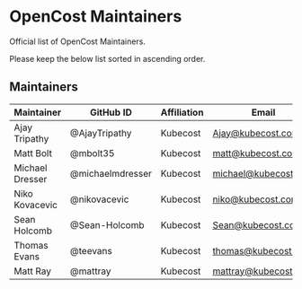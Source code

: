# OpenCost Maintainers

Official list of OpenCost Maintainers.

Please keep the below list sorted in ascending order.

## Maintainers

| Maintainer | GitHub ID | Affiliation | Email |
| --------------- | --------- | ----------- | ----------- |
| Ajay Tripathy | @AjayTripathy | Kubecost | <Ajay@kubecost.com> |
| Matt Bolt | @​mbolt35 | Kubecost | <matt@kubecost.com> |
| Michael Dresser | @michaelmdresser | Kubecost | <michael@kubecost.com> |
| Niko Kovacevic | @nikovacevic | Kubecost | <niko@kubecost.com> |
| Sean Holcomb | @Sean-Holcomb | Kubecost | <Sean@kubecost.com> |
| Thomas Evans | @teevans | Kubecost | <thomas@kubecost.com> |
| Matt Ray | @mattray | Kubecost | <mattray@kubecost.com> |
